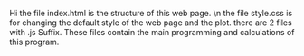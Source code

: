 Hi
the file index.html is the structure of this web page. \n
the file style.css is for changing the default style of the web page and the plot.
there are 2 files with .js Suffix. These files contain the main programming and calculations of this program.
